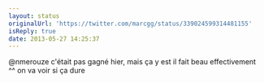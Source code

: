 ```yaml
---
layout: status
originalUrl: 'https://twitter.com/marcgg/status/339024599314481155'
isReply: true
date: 2013-05-27 14:25:37
---
```


@nmerouze c'était pas gagné hier, mais ça y est il fait beau effectivement ^^ on va voir si ça dure
